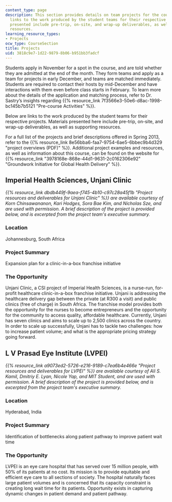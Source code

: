 ```yaml
---
content_type: page
description: This section provides details on team projects for the course along with
  links to the work produced by the student teams for their respective projects. Materials
  presented include pre-trip, on-site, and wrap-up deliverables, as well as supporting
  resources.
learning_resource_types:
- Projects
ocw_type: CourseSection
title: Projects
uid: 3818c9e7-1d22-9879-8b06-b951bb3fadcf
---
```


Students apply in November for a spot in the course, and are told whether they are admitted at the end of the month. They form teams and apply as a team for projects in early December, and teams are matched immediately. Students are required to contact their hosts by mid-December and have interactions with them even before class starts in February. To learn more about the details of the application and matching process, refer to Dr. Sastry’s insights regarding {{% resource_link 7f3566e3-50e6-d8ac-1998-bc145b7b5121 "Pre-course Activities" %}}.

Below are links to the work produced by the student teams for their respective projects. Materials presented here include pre-trip, on-site, and wrap-up deliverables, as well as supporting resources.

For a full list of the projects and brief descriptions offered in Spring 2013, refer to the {{% resource_link 8e56bba6-faa7-9754-6ae5-6bbec9b4d329 "project overviews (PDF)" %}}. Additional project examples and resources, as well as information about this course, can be found on the website for {{% resource_link "3978168e-868e-44d1-9631-2c0162306e92" "Groundwork Initiative for Global Health Delivery" %}}.

Imperial Health Sciences, Unjani Clinic
---------------------------------------

_{{% resource_link dbdb449f-9aea-f745-4b10-c97c28a45f1b "Project resources and deliverables for Unjani Clinic" %}} are available courtesy of Korn Chinsawananon, Kari Hodges, Sora Bae Kim, and Nicholas Sze, and are used with permission._ _A brief description of the project is provided below, and is excerpted from the project team's executive summary._

### Location

Johannesburg, South Africa

### Project Summary

Expansion plan for a clinic-in-a-box franchise initiative

### The Opportunity

Unjani Clinic, a CSI project of Imperial Health Sciences, is a nurse-run, for-profit healthcare clinic-in-a-box franchise initiative. Unjani is addressing the healthcare delivery gap between the private (at R300 a visit) and public clinics (free of charge) in South Africa. The franchise model provides both the opportunity for the nurses to become entrepreneurs and the opportunity for the community to access quality, affordable healthcare. Currently, Unjani has seven clinics and aims to scale up to 2,500 clinics across the country. In order to scale up successfully, Unjani has to tackle two challenges: how to increase patient volume; and what is the appropriate pricing strategy going forward.

L V Prasad Eye Institute (LVPEI)
--------------------------------

_{{% resource_link a9073ed2-5726-e216-9189-c7ea6b4e466e "Project resources and deliverables for LVPEI" %}} are available courtesy of Ali S. Kamil, Dmitriy E. Lyan, Nicole Yap, and MIT Student, and are used with permission. A brief description of the project is provided below, and is excerpted from the project team's executive summary._

### Location

Hyderabad, India

### Project Summary

Identification of bottlenecks along patient pathway to improve patient wait time

### The Opportunity

LVPEI is an eye care hospital that has served over 15 million people, with 50% of its patients at no cost. Its mission is to provide equitable and efficient eye care to all sections of society. The hospital naturally faces large patient volumes and is concerned that its capacity constraint is creating long wait time for its patients. Opportunity exists in capturing dynamic changes in patient demand and patient pathway.